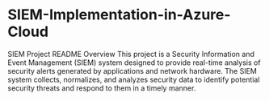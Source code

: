 # SIEM-Implementation-in-Azure-Cloud



SIEM Project README
Overview
This project is a Security Information and Event Management (SIEM) system designed to provide real-time analysis of security alerts generated by applications and network hardware. The SIEM system collects, normalizes, and analyzes security data to identify potential security threats and respond to them in a timely manner.



